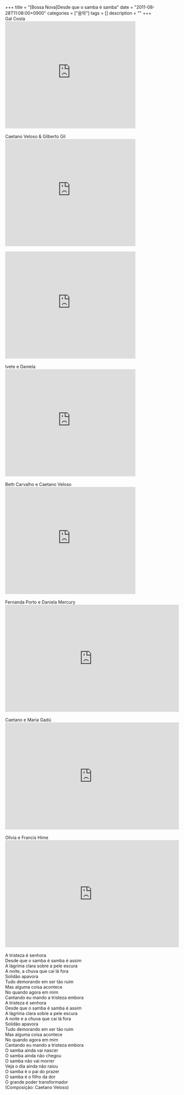 +++
title = "[Bossa Nova]Desde que o samba é samba"
date = "2011-08-28T11:08:00+0900"
categories = ["음악"]
tags = []
description = ""
+++
<span class="copyright_entry" style="display:block;" title="[Bossa Nova]Desde que o samba é samba@@**@@http://shed.egloos.com/3723788"></span>Gal Costa
<br>
<embed src="http://www.youtube.com/v/gDUkLfdXn4c?version=3&amp;hl=ko_KR" type="application/x-shockwave-flash" width="420" height="345" allowscriptaccess="always" allowfullscreen="true">
<br>
<br>Caetano Veloso &amp; Gilberto Gil
<br>
<embed src="http://www.youtube.com/v/jfCStHKDqi4?version=3&amp;hl=ko_KR" type="application/x-shockwave-flash" width="420" height="345" allowscriptaccess="always" allowfullscreen="true">
<br>
<br>
<embed src="http://www.youtube.com/v/6Tf6xcG97F4?version=3&amp;hl=ko_KR" type="application/x-shockwave-flash" width="420" height="345" allowscriptaccess="always" allowfullscreen="true">
<br>
<br>Ivete e Daniela
<br>
<embed src="http://www.youtube.com/v/n3Ri6bENIT4?version=3&amp;hl=ko_KR" type="application/x-shockwave-flash" width="420" height="345" allowscriptaccess="always" allowfullscreen="true">
<br>
<br>Beth Carvalho e Caetano Veloso
<br>
<embed src="http://www.youtube.com/v/Lf4TwnL_rPI?version=3&amp;hl=ko_KR" type="application/x-shockwave-flash" width="420" height="345" allowscriptaccess="always" allowfullscreen="true">
<br>
<br>Fernanda Porto e Daniela Mercury
<br>
<embed src="http://www.youtube.com/v/thXaC3miqR4?version=3&amp;hl=ko_KR" type="application/x-shockwave-flash" width="560" height="345" allowscriptaccess="always" allowfullscreen="true">
<br>
<br>Caetano e Maria Gadú
<br>
<embed src="http://www.youtube.com/v/dRUqLsdwIhA?version=3&amp;hl=ko_KR" type="application/x-shockwave-flash" width="560" height="345" allowscriptaccess="always" allowfullscreen="true">
<br>
<br>Olivia e Francis Hime
<br>
<embed src="http://www.youtube.com/v/aGXX7zCCJYA?version=3&amp;hl=ko_KR" type="application/x-shockwave-flash" width="560" height="345" allowscriptaccess="always" allowfullscreen="true">
<br>
<br>A tristeza é senhora
<br>Desde que o samba é samba é assim
<br>A lágrima clara sobre a pele escura
<br>A noite, a chuva que cai lá fora
<br>Solidão apavora
<br>Tudo demorando em ser tão ruim
<br>Mas alguma coisa acontece
<br>No quando agora em mim
<br>Cantando eu mando a tristeza embora
<br>A tristeza é senhora
<br>Desde que o samba é samba é assim
<br>A lágrima clara sobre a pele escura
<br>A noite e a chuva que cai lá fora
<br>Solidão apavora
<br>Tudo demorando em ser tão ruim
<br>Mas alguma coisa acontece
<br>No quando agora em mim
<br>Cantando eu mando a tristeza embora
<br>O samba ainda vai nascer
<br>O samba ainda não chegou
<br>O samba não vai morrer
<br>Veja o dia ainda não raiou
<br>O samba é o pai do prazer
<br>O samba é o filho da dor
<br>O grande poder transformador
<br>(Composição: Caetano Veloso) 
<!--
       <rdf:RDF xmlns:rdf="http://www.w3.org/1999/02/22-rdf-syntax-ns#"
		    xmlns:dc="http://purl.org/dc/elements/1.1/"
		    xmlns:trackback="http://madskills.com/public/xml/rss/module/trackback/">
       <rdf:Description
	        rdf:about="http://shed.egloos.com/3723788"
	        dc:identifier="http://shed.egloos.com/3723788"
	        dc:title="[Bossa Nova]Desde que o samba é samba"
	        trackback:ping="http://shed.egloos.com/tb/3723788"/>
       </rdf:RDF>
       -->

<ul></ul>